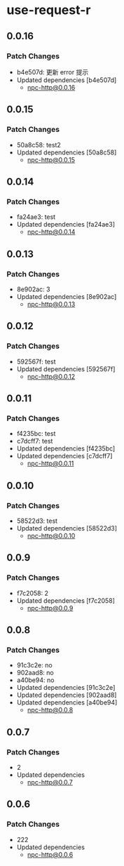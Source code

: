 # use-request-r

## 0.0.16

### Patch Changes

- b4e507d: 更新 error 提示
- Updated dependencies [b4e507d]
  - npc-http@0.0.16

## 0.0.15

### Patch Changes

- 50a8c58: test2
- Updated dependencies [50a8c58]
  - npc-http@0.0.15

## 0.0.14

### Patch Changes

- fa24ae3: test
- Updated dependencies [fa24ae3]
  - npc-http@0.0.14

## 0.0.13

### Patch Changes

- 8e902ac: 3
- Updated dependencies [8e902ac]
  - npc-http@0.0.13

## 0.0.12

### Patch Changes

- 592567f: test
- Updated dependencies [592567f]
  - npc-http@0.0.12

## 0.0.11

### Patch Changes

- f4235bc: test
- c7dcff7: test
- Updated dependencies [f4235bc]
- Updated dependencies [c7dcff7]
  - npc-http@0.0.11

## 0.0.10

### Patch Changes

- 58522d3: test
- Updated dependencies [58522d3]
  - npc-http@0.0.10

## 0.0.9

### Patch Changes

- f7c2058: 2
- Updated dependencies [f7c2058]
  - npc-http@0.0.9

## 0.0.8

### Patch Changes

- 91c3c2e: no
- 902aad8: no
- a40be94: no
- Updated dependencies [91c3c2e]
- Updated dependencies [902aad8]
- Updated dependencies [a40be94]
  - npc-http@0.0.8

## 0.0.7

### Patch Changes

- 2
- Updated dependencies
  - npc-http@0.0.7

## 0.0.6

### Patch Changes

- 222
- Updated dependencies
  - npc-http@0.0.6
